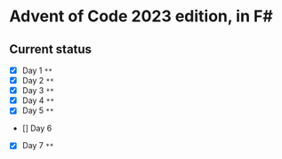 # Advent of Code 2023 edition, in F#

## Current status

- [x] Day 1 `**`
- [x] Day 2 `**`
- [x] Day 3 `**`
- [x] Day 4 `**`
- [x] Day 5 `**`
- [] Day 6 
- [x] Day 7 `**`

